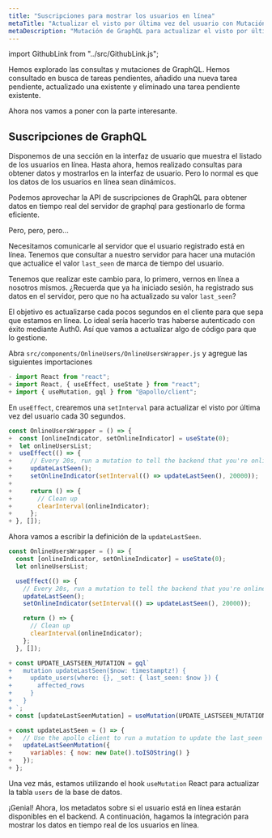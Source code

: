 ```yaml
---
title: "Suscripciones para mostrar los usuarios en línea"
metaTitle: "Actualizar el visto por última vez del usuario con Mutación | Tutorial de hooks Apollo con React en GraphQL"
metaDescription: "Mutación de GraphQL para actualizar el visto por última vez del usuario para que esté disponible en línea. Utilice setInterval para desencadenar la mutación cada pocos segundos"
---
```


import GithubLink from "../src/GithubLink.js";

Hemos explorado las consultas y mutaciones de GraphQL. Hemos consultado en busca de tareas pendientes, añadido una nueva tarea pendiente, actualizado una existente y eliminado una tarea pendiente existente.

Ahora nos vamos a poner con la parte interesante.

Suscripciones de GraphQL
---------------------

Disponemos de una sección en la interfaz de usuario que muestra el listado de los usuarios en línea. Hasta ahora, hemos realizado consultas para obtener datos y mostrarlos en la interfaz de usuario. Pero lo normal es que los datos de los usuarios en línea sean dinámicos.

Podemos aprovechar la API de suscripciones de GraphQL para obtener datos en tiempo real del servidor de graphql para gestionarlo de forma eficiente.

Pero, pero, pero...

Necesitamos comunicarle al servidor que el usuario registrado está en línea. Tenemos que consultar a nuestro servidor para hacer una mutación que actualice el valor `last_seen` de marca de tiempo del usuario.

Tenemos que realizar este cambio para, lo primero, vernos en línea a nosotros mismos. ¿Recuerda que ya ha iniciado sesión, ha registrado sus datos en el servidor, pero que no ha actualizado su valor `last_seen`?

El objetivo es actualizarse cada pocos segundos en el cliente para que sepa que estamos en línea. Lo ideal sería hacerlo tras haberse autenticado con éxito mediante Auth0. Así que vamos a actualizar algo de código para que lo gestione.

Abra `src/components/OnlineUsers/OnlineUsersWrapper.js` y agregue las siguientes importaciones

<GithubLink link="https://github.com/hasura/learn-graphql/blob/master/tutorials/frontend/react-apollo-hooks/app-final/src/components/OnlineUsers/OnlineUsersWrapper.js" text="src/components/OnlineUsers/OnlineUsersWrapper.js" />

```javascript
- import React from "react";
+ import React, { useEffect, useState } from "react";
+ import { useMutation, gql } from "@apollo/client";
```

En `useEffect`, crearemos una `setInterval` para actualizar el visto por última vez del usuario cada 30 segundos.

```javascript
const OnlineUsersWrapper = () => {
+  const [onlineIndicator, setOnlineIndicator] = useState(0);
+  let onlineUsersList;
+  useEffect(() => {
+     // Every 20s, run a mutation to tell the backend that you're online
+     updateLastSeen();
+     setOnlineIndicator(setInterval(() => updateLastSeen(), 20000));
+
+     return () => {
+       // Clean up
+       clearInterval(onlineIndicator);
+     };
+ }, []);
```

Ahora vamos a escribir la definición de la `updateLastSeen`.

```javascript
const OnlineUsersWrapper = () => {
  const [onlineIndicator, setOnlineIndicator] = useState(0);
  let onlineUsersList;

  useEffect(() => {
    // Every 20s, run a mutation to tell the backend that you're online
    updateLastSeen();
    setOnlineIndicator(setInterval(() => updateLastSeen(), 20000));

    return () => {
      // Clean up
      clearInterval(onlineIndicator);
    };
  }, []);

+ const UPDATE_LASTSEEN_MUTATION = gql`
+   mutation updateLastSeen($now: timestamptz!) {
+     update_users(where: {}, _set: { last_seen: $now }) {
+       affected_rows
+     }
+   }
+ `;
+ const [updateLastSeenMutation] = useMutation(UPDATE_LASTSEEN_MUTATION);

+ const updateLastSeen = () => {
+   // Use the apollo client to run a mutation to update the last_seen value
+   updateLastSeenMutation({
+     variables: { now: new Date().toISOString() }
+   });
+ };
```

Una vez más, estamos utilizando el hook `useMutation` React para actualizar la tabla `users` de la base de datos.

¡Genial! Ahora, los metadatos sobre si el usuario está en línea estarán disponibles en el backend. A continuación, hagamos la integración para mostrar los datos en tiempo real de los usuarios en línea.

